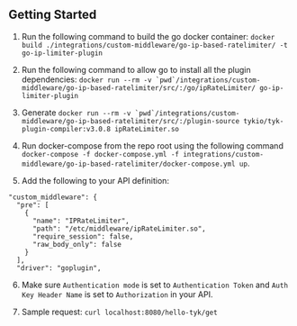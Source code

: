## Getting Started
1. Run the following command to build the go docker container: ```docker build ./integrations/custom-middleware/go-ip-based-ratelimiter/ -t go-ip-limiter-plugin```

2. Run the following command to allow go to install all the plugin dependencies: ```docker run --rm -v `pwd`/integrations/custom-middleware/go-ip-based-ratelimiter/src/:/go/ipRateLimiter/ go-ip-limiter-plugin```

3. Generate ```docker run --rm -v `pwd`/integrations/custom-middleware/go-ip-based-ratelimiter/src/:/plugin-source tykio/tyk-plugin-compiler:v3.0.8 ipRateLimiter.so```

4. Run docker-compose from the repo root using the following command `docker-compose -f docker-compose.yml -f integrations/custom-middleware/go-ip-based-ratelimiter/docker-compose.yml up`.

5. Add the following to your API definition:

```
"custom_middleware": {
  "pre": [
    {
      "name": "IPRateLimiter",
      "path": "/etc/middleware/ipRateLimiter.so",
      "require_session": false,
      "raw_body_only": false
    }
  ],
  "driver": "goplugin",
```

6. Make sure `Authentication mode` is set to `Authentication Token` and `Auth Key Header Name` is set to `Authorization` in your API.

7. Sample request: `curl localhost:8080/hello-tyk/get`
